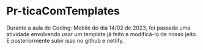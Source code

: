# Pr-ticaComTemplates
Durante a aula de Coding: Mobile do dia 14/02 de 2023, foi passada uma atividade envolvendo usar um template já feito e modificá-lo de nosso jeito. E posteriormente subir isso no github e netlify.
